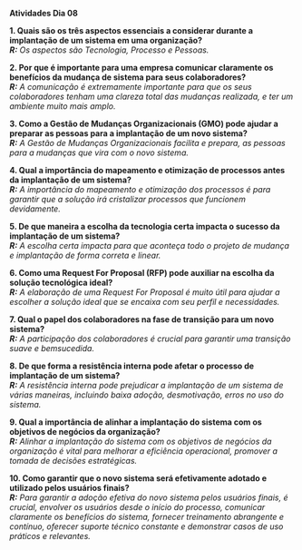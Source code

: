 **Atividades Dia 08**

**1. Quais são os três aspectos essenciais a considerar durante a implantação de um sistema em
uma organização?**    
***R:** Os aspectos são Tecnologia, Processo e Pessoas.*

**2. Por que é importante para uma empresa comunicar claramente os benefícios da mudança
de sistema para seus colaboradores?**    
***R:** A comunicação é extremamente importante para que os seus colaboradores tenham
uma clareza total das mudanças realizada, e ter um ambiente muito mais amplo.*

**3. Como a Gestão de Mudanças Organizacionais (GMO) pode ajudar a preparar as pessoas para
a implantação de um novo sistema?**   
***R:** A Gestão de Mudanças Organizacionais facilita e prepara, as pessoas para a mudanças
que vira com o novo sistema.*

**4. Qual a importância do mapeamento e otimização de processos antes da implantação de um
sistema?**   
***R:** A importância do mapeamento e otimização dos processos é para garantir que a
solução irá cristalizar processos que funcionem devidamente.*

**5. De que maneira a escolha da tecnologia certa impacta o sucesso da implantação de um
sistema?**   
***R:** A escolha certa impacta para que aconteça todo o projeto de mudança e implantação
de forma correta e linear.*

**6. Como uma Request For Proposal (RFP) pode auxiliar na escolha da solução tecnológica ideal?**   
***R:** A elaboração de uma Request For Proposal é muito útil para ajudar a escolher a
solução ideal que se encaixa com seu perfil e necessidades.*

**7. Qual o papel dos colaboradores na fase de transição para um novo sistema?**   
***R:** A participação dos colaboradores é crucial para garantir uma transição suave e bemsucedida.*

**8. De que forma a resistência interna pode afetar o processo de implantação de um sistema?**    
***R:**  A resistência interna pode prejudicar a implantação de um sistema de várias maneiras,
incluindo baixa adoção, desmotivação, erros no uso do sistema.*

**9. Qual a importância de alinhar a implantação do sistema com os objetivos de negócios da
organização?**    
***R:** Alinhar a implantação do sistema com os objetivos de negócios da organização é vital
para melhorar a eficiência operacional, promover a tomada de decisões estratégicas.*

**10. Como garantir que o novo sistema será efetivamente adotado e utilizado pelos usuários
finais?**    
***R:**  Para garantir a adoção efetiva do novo sistema pelos usuários finais, é crucial, envolver
os usuários desde o início do processo, comunicar claramente os benefícios do
sistema, fornecer treinamento abrangente e contínuo, oferecer suporte técnico
constante e demonstrar casos de uso práticos e relevantes.*
